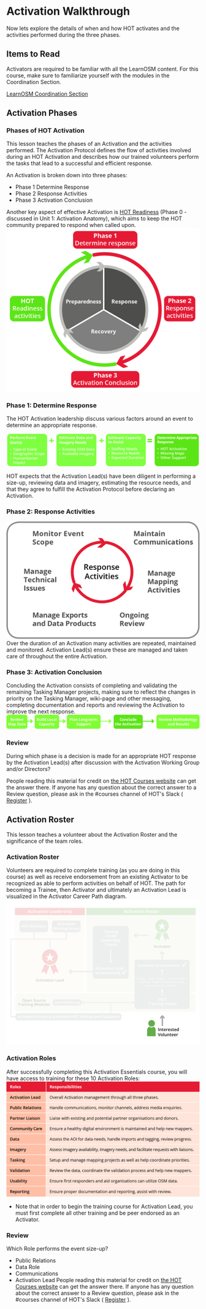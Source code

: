 # Activation Walkthrough

Now lets explore the details of when and how HOT activates and the activities performed during the three phases.

## Items to Read

Activators are required to be familiar with all the LearnOSM content. For this course, make sure to familiarize yourself with the modules in the Coordination Section.

[LearnOSM Coordination Section](https://learnosm.org/en/coordination/)

## Activation Phases

### Phases of HOT Activation

This lesson teaches the phases of an Activation and the activities performed. The Activation Protocol defines the flow of activities involved during an HOT Activation and describes how our trained volunteers perform the tasks that lead to a successful and efficient response.

An Activation is broken down into three phases:

* Phase 1 Determine Response
* Phase 2 Response Activities
* Phase 3 Activation Conclusion

Another key aspect of effective Activation is [HOT Readiness](http://courses.hotosm.org/mod/lesson/view.php?id=33) \(Phase 0 - discussed in Unit 1: Activation Anatomy\), which aims to keep the HOT community prepared to respond when called upon. ![Activation Phases](../.gitbook/assets/activationphases.jpg)

### Phase 1: Determine Response

The HOT Activation leadership discuss various factors around an event to determine an appropriate response.

![Factors to Determine Response](../.gitbook/assets/determineresponse.jpg)

HOT expects that the Activation Lead\(s\) have been diligent in performing a size-up, reviewing data and imagery, estimating the resource needs, and that they agree to fulfill the Activation Protocol before declaring an Activation.

### Phase 2: Response Activities

![Response Activities](../.gitbook/assets/response-activities.jpg) Over the duration of an Activation many activities are repeated, maintained and monitored. Activation Lead\(s\) ensure these are managed and taken care of throughout the entire Activation.

### Phase 3: Activation Conclusion

Concluding the Activation consists of completing and validating the remaining Tasking Manager projects, making sure to reflect the changes in priority on the Tasking Manager, wiki-page and other messaging, completing documentation and reports and reviewing the Activation to improve the next response. ![Activation Conclusion](../.gitbook/assets/activationconclusion.jpg)

### Review

During which phase is a decision is made for an appropriate HOT response by the Activation Lead\(s\) after discussion with the Activation Working Group and/or Directors?

People reading this material for credit on [the HOT Courses website](http://courses.hotosm.org/) can get the answer there. If anyone has any question about the correct answer to a Review question, please ask in the \#courses channel of HOT's Slack \( [Register](http://slack.hotosm.org) \).

## Activation Roster

This lesson teaches a volunteer about the Activation Roster and the significance of the team roles.

### Activation Roster

Volunteers are required to complete training \(as you are doing in this course\) as well as receive endorsement from an existing Activator to be recognized as able to perform activities on behalf of HOT. The path for becoming a Trainee, then Activator and ultimately an Activation Lead is visualized in the Activator Career Path diagram. ![Activator Career Path](../.gitbook/assets/activatorcareerpath_animated.gif)

### Activation Roles

After successfully completing this Activation Essentials course, you will have access to training for these 10 Activation Roles: ![Activaion Roles](../.gitbook/assets/activationroles.jpg)

* Note that in order to begin the training course for Activation Lead, you must first complete all other training and be peer endorsed as an Activator.

### Review

Which Role performs the event size-up?

* Public Relations
* Data Role
* Communications
* Activation Lead
People reading this material for credit on [the HOT Courses website](http://courses.hotosm.org/) can get the answer there. If anyone has any question about the correct answer to a Review question, please ask in the \#courses channel of HOT's Slack \( [Register](http://slack.hotosm.org) \).

